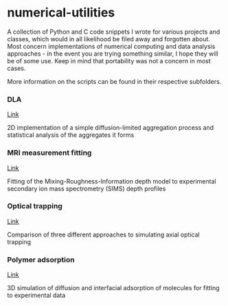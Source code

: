 # numerical-utilities

A collection of Python and C code snippets I wrote for various projects and classes, which would in all likelihood be filed away and forgotten about. Most concern implementations of numerical computing and data analysis approaches - in the event you are trying something similar, I hope they will be of some use. Keep in mind that portability was not a concern in most cases.

More information on the scripts can be found in their respective subfolders.

### DLA
[Link](https://github.com/timzuntar/numerical-utilities/tree/master/DLA#readme)

2D implementation of a simple diffusion-limited aggregation process and statistical analysis of the aggregates it forms

### MRI measurement fitting
[Link](https://github.com/timzuntar/numerical-utilities/tree/master/MRI_measurement_fitting#readme)

Fitting of the Mixing-Roughness-Information depth model to experimental secondary ion mass spectrometry (SIMS) depth profiles

### Optical trapping
[Link](https://github.com/timzuntar/numerical-utilities/tree/master/Optical_trapping#readme)

Comparison of three different approaches to simulating axial optical trapping

### Polymer adsorption
[Link](https://github.com/timzuntar/numerical-utilities/tree/master/Polymer_adsorption#readme)

3D simulation of diffusion and interfacial adsorption of molecules for fitting to experimental data
